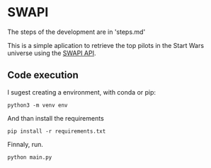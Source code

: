 # SWAPI
The steps of the development are in 'steps.md'

This is a simple aplication to retrieve the top pilots in the Start Wars universe using the [SWAPI API](https://swapi.co/).

## Code execution
I sugest creating a environment, with conda or pip:

`python3 -m venv env`

And than install the requirements

`pip install -r requirements.txt`

Finnaly, run.

`python main.py`
